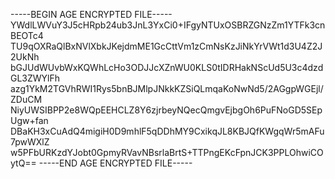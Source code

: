 -----BEGIN AGE ENCRYPTED FILE-----
YWdlLWVuY3J5cHRpb24ub3JnL3YxCi0+IFgyNTUxOSBRZGNzZm1YTFk3cnBEOTc4
TU9qOXRaQlBxNVlXbkJKejdmME1GcCttVm1zCmNsKzJiNkYrVWt1d3U4Z2J2UkNh
bGJUdWUvbWxKQWhLcHo3ODJJcXZnWU0KLS0tIDRHakNScUd5U3c4dzdGL3ZWYlFh
azg1YkM2TGVhRWI1Rys5bnBJMlpJNkkKZSiQLmqaKoNwNd5/2AGgpWGEjl/ZDuCM
NiyUWSIBPP2e8WQpEEHCLZ8Y6zjrbeyNQecQmgvEjbgOh6PuFNoGD5SEpUgw+fan
DBaKH3xCuAdQ4migiH0D9mhlF5qDDhMY9CxikqJL8KBJQfKWgqWr5mAFu7pwWXlZ
w5PFbURKzdYJobt0GpmyRVavNBsrlaBrtS+TTPngEKcFpnJCK3PPLOhwiCOytQ==
-----END AGE ENCRYPTED FILE-----
